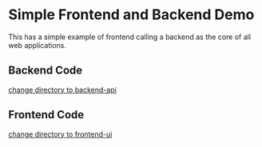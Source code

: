 # Simple Frontend and Backend Demo

This has a simple example of frontend calling a backend as the core of all web applications.

##  Backend Code
[change directory to backend-api](backend-api)

## Frontend Code
[change directory to frontend-ui](frontend-ui)
